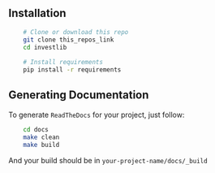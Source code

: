 ## Installation

```bash
    # Clone or download this repo
    git clone this_repos_link
    cd investlib
    
    # Install requirements
    pip install -r requirements
```

## Generating Documentation

To generate `ReadTheDocs` for your project, just follow:
```bash
    cd docs
    make clean
    make build
```
And your build should be in `your-project-name/docs/_build`
